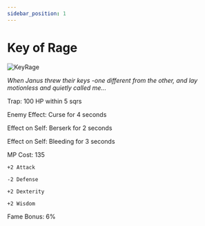 ```yaml
---
sidebar_position: 1
---
```


# Key of Rage

![KeyRage](http://i.imgur.com/Q69gGXN.png)

<i>When Janus threw their keys -one different from the other, and lay motionless and quietly called me...</i>

Trap: 100 HP within 5 sqrs

Enemy Effect: Curse for 4 seconds

Effect on Self: Berserk for 2 seconds

Effect on Self: Bleeding for 3 seconds

MP Cost: 135

    +2 Attack
    
    -2 Defense
    
    +2 Dexterity
    
    +2 Wisdom

Fame Bonus: 6%
